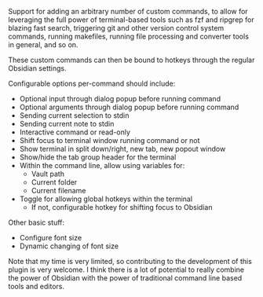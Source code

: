 Support for adding an arbitrary number of custom commands, to allow for leveraging the full power of terminal-based tools such as fzf and ripgrep for blazing fast search, triggering git and other version control system commands, running makefiles, running file processing and converter tools in general, and so on.

These custom commands can then be bound to hotkeys through the regular Obsidian settings.

Configurable options per-command should include:
- Optional input through dialog popup before running command
- Optional arguments through dialog popup before running command
- Sending current selection to stdin
- Sending current note to stdin
- Interactive command or read-only
- Shift focus to terminal window running command or not
- Show terminal in split down/right, new tab, new popout window
- Show/hide the tab group header for the terminal
- Within the command line, allow using variables for:
    - Vault path
    - Current folder
    - Current filename
- Toggle for allowing global hotkeys within the terminal
    - If not, configurable hotkey for shifting focus to Obsidian

Other basic stuff:
- Configure font size
- Dynamic changing of font size

Note that my time is very limited, so contributing to the development of this plugin is very welcome. I think there is a lot of potential to really combine the power of Obsidian with the power of traditional command line based tools and editors.
